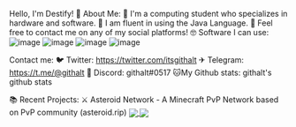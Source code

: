Hello, I'm Destify! 
🤵 About Me:
🏦 I'm a computing student who specializes in hardware and software.
🤔 I am fluent in using the Java Language.
💬 Feel free to contact me on any of my social platforms!
🤓 Software I can use:
![image](https://user-images.githubusercontent.com/63371957/147157869-5e8b9c40-4d93-4a68-a88a-d5f4561e39ac.png) ![image](https://user-images.githubusercontent.com/63371957/147157877-1a82f276-6c0d-4bc7-82e6-e44f2700f7e8.png) ![image](https://user-images.githubusercontent.com/63371957/147157884-65fe4314-cd9f-4895-9dbf-70f47cbb6360.png) ![image](https://user-images.githubusercontent.com/63371957/147157890-0ccaa792-2b1f-4f8f-be6b-78ef746b5783.png)

Contact me:
🐦 Twitter: https://twitter.com/itsgithalt
✈ Telegram: https://t.me/@githalt
📧 Discord: githalt#0517
🐱My Github stats:
githalt's github stats

📚 Recent Projects:
⚔ Asteroid Network - A Minecraft PvP Network based on PvP community (asteroid.rip)
<a href="https://github.com/githalt">
  <img align="center" src="https://github-readme-stats.vercel.app/api?username=githalt&show_icons=true&count_private=true&theme=synthwave" />
</a>
<a href="https://github.com/githalt">
  <img align="center" src="https://github-readme-stats.vercel.app/api/top-langs/?username=githalt&layout=compact&theme=synthwave" />
</a>
